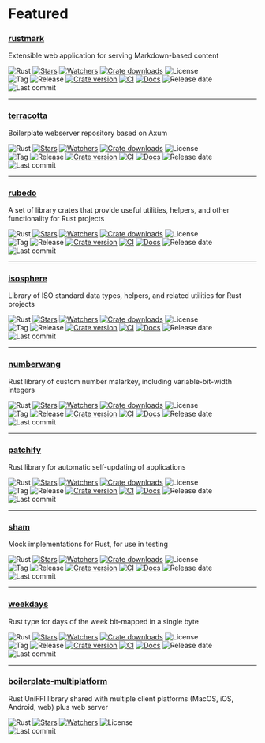 # Featured

### [rustmark](https://github.com/danwilliams/rustmark)

Extensible web application for serving Markdown-based content

![Rust](https://img.shields.io/badge/Rust-b7410e?style=flat&logo=rust&logoColor=white)
[![Stars](https://img.shields.io/github/stars/danwilliams/rustmark?style=flat&color=daa520)](https://github.com/danwilliams/rustmark/stargazers)
[![Watchers](https://img.shields.io/github/watchers/danwilliams/rustmark?style=flat&color=663399)](https://github.com/danwilliams/rustmark/watchers)
[![Crate downloads](https://img.shields.io/crates/d/rustmark?style=flat&label=crates.io%20downloads)](https://crates.io/crates/rustmark)
![License](https://img.shields.io/github/license/danwilliams/rustmark?style=flat)
\
![Tag](https://img.shields.io/github/v/tag/danwilliams/rustmark?style=flat)
![Release](https://img.shields.io/github/v/release/danwilliams/rustmark?style=flat)
[![Crate version](https://img.shields.io/crates/v/rustmark?style=flat)](https://crates.io/crates/rustmark)
[![CI](https://img.shields.io/github/actions/workflow/status/danwilliams/rustmark/ci.yml?style=flat&logo=github&logoColor=white&label=build%2Ftest)](https://github.com/danwilliams/rustmark/actions/workflows/ci.yml)
[![Docs](https://img.shields.io/docsrs/rustmark?style=flat&logo=docs.rs&logoColor=white)](https://docs.rs/crate/rustmark/latest)
![Release date](https://img.shields.io/github/release-date/danwilliams/rustmark?style=flat)
![Last commit](https://img.shields.io/github/last-commit/danwilliams/rustmark?style=flat)

---

### [terracotta](https://github.com/danwilliams/terracotta)

Boilerplate webserver repository based on Axum

![Rust](https://img.shields.io/badge/Rust-b7410e?style=flat&logo=rust&logoColor=white)
[![Stars](https://img.shields.io/github/stars/danwilliams/terracotta?style=flat&color=daa520)](https://github.com/danwilliams/terracotta/stargazers)
[![Watchers](https://img.shields.io/github/watchers/danwilliams/terracotta?style=flat&color=663399)](https://github.com/danwilliams/terracotta/watchers)
[![Crate downloads](https://img.shields.io/crates/d/terracotta?style=flat&label=crates.io%20downloads)](https://crates.io/crates/terracotta)
![License](https://img.shields.io/github/license/danwilliams/terracotta?style=flat)
\
![Tag](https://img.shields.io/github/v/tag/danwilliams/terracotta?style=flat)
![Release](https://img.shields.io/github/v/release/danwilliams/terracotta?style=flat)
[![Crate version](https://img.shields.io/crates/v/terracotta?style=flat)](https://crates.io/crates/terracotta)
[![CI](https://img.shields.io/github/actions/workflow/status/danwilliams/terracotta/ci.yml?style=flat&logo=github&logoColor=white&label=build%2Ftest)](https://github.com/danwilliams/terracotta/actions/workflows/ci.yml)
[![Docs](https://img.shields.io/docsrs/terracotta?style=flat&logo=docs.rs&logoColor=white)](https://docs.rs/crate/terracotta/latest)
![Release date](https://img.shields.io/github/release-date/danwilliams/terracotta?style=flat)
![Last commit](https://img.shields.io/github/last-commit/danwilliams/terracotta?style=flat)

---

### [rubedo](https://github.com/danwilliams/rubedo)

A set of library crates that provide useful utilities, helpers, and other
functionality for Rust projects

![Rust](https://img.shields.io/badge/Rust-b7410e?style=flat&logo=rust&logoColor=white)
[![Stars](https://img.shields.io/github/stars/danwilliams/rubedo?style=flat&color=daa520)](https://github.com/danwilliams/rubedo/stargazers)
[![Watchers](https://img.shields.io/github/watchers/danwilliams/rubedo?style=flat&color=663399)](https://github.com/danwilliams/rubedo/watchers)
[![Crate downloads](https://img.shields.io/crates/d/rubedo?style=flat&label=crates.io%20downloads)](https://crates.io/crates/rubedo)
![License](https://img.shields.io/github/license/danwilliams/rubedo?style=flat)
\
![Tag](https://img.shields.io/github/v/tag/danwilliams/rubedo?style=flat)
![Release](https://img.shields.io/github/v/release/danwilliams/rubedo?style=flat)
[![Crate version](https://img.shields.io/crates/v/rubedo?style=flat)](https://crates.io/crates/rubedo)
[![CI](https://img.shields.io/github/actions/workflow/status/danwilliams/rubedo/ci.yml?style=flat&logo=github&logoColor=white&label=build%2Ftest)](https://github.com/danwilliams/rubedo/actions/workflows/ci.yml)
[![Docs](https://img.shields.io/docsrs/rubedo?style=flat&logo=docs.rs&logoColor=white)](https://docs.rs/crate/rubedo/latest)
![Release date](https://img.shields.io/github/release-date/danwilliams/rubedo?style=flat)
![Last commit](https://img.shields.io/github/last-commit/danwilliams/rubedo?style=flat)

---

### [isosphere](https://github.com/danwilliams/isosphere)

Library of ISO standard data types, helpers, and related utilities for Rust
projects

![Rust](https://img.shields.io/badge/Rust-b7410e?style=flat&logo=rust&logoColor=white)
[![Stars](https://img.shields.io/github/stars/danwilliams/isosphere?style=flat&color=daa520)](https://github.com/danwilliams/isosphere/stargazers)
[![Watchers](https://img.shields.io/github/watchers/danwilliams/isosphere?style=flat&color=663399)](https://github.com/danwilliams/isosphere/watchers)
[![Crate downloads](https://img.shields.io/crates/d/isosphere?style=flat&label=crates.io%20downloads)](https://crates.io/crates/isosphere)
![License](https://img.shields.io/github/license/danwilliams/isosphere?style=flat)
\
![Tag](https://img.shields.io/github/v/tag/danwilliams/isosphere?style=flat)
![Release](https://img.shields.io/github/v/release/danwilliams/isosphere?style=flat)
[![Crate version](https://img.shields.io/crates/v/isosphere?style=flat)](https://crates.io/crates/isosphere)
[![CI](https://img.shields.io/github/actions/workflow/status/danwilliams/isosphere/ci.yml?style=flat&logo=github&logoColor=white&label=build%2Ftest)](https://github.com/danwilliams/isosphere/actions/workflows/ci.yml)
[![Docs](https://img.shields.io/docsrs/isosphere?style=flat&logo=docs.rs&logoColor=white)](https://docs.rs/crate/isosphere/latest)
![Release date](https://img.shields.io/github/release-date/danwilliams/isosphere?style=flat)
![Last commit](https://img.shields.io/github/last-commit/danwilliams/isosphere?style=flat)

---

### [numberwang](https://github.com/danwilliams/numberwang)

Rust library of custom number malarkey, including variable-bit-width integers

![Rust](https://img.shields.io/badge/Rust-b7410e?style=flat&logo=rust&logoColor=white)
[![Stars](https://img.shields.io/github/stars/danwilliams/numberwang?style=flat&color=daa520)](https://github.com/danwilliams/numberwang/stargazers)
[![Watchers](https://img.shields.io/github/watchers/danwilliams/numberwang?style=flat&color=663399)](https://github.com/danwilliams/numberwang/watchers)
[![Crate downloads](https://img.shields.io/crates/d/numberwang?style=flat&label=crates.io%20downloads)](https://crates.io/crates/numberwang)
![License](https://img.shields.io/github/license/danwilliams/numberwang?style=flat)
\
![Tag](https://img.shields.io/github/v/tag/danwilliams/numberwang?style=flat)
![Release](https://img.shields.io/github/v/release/danwilliams/numberwang?style=flat)
[![Crate version](https://img.shields.io/crates/v/numberwang?style=flat)](https://crates.io/crates/numberwang)
[![CI](https://img.shields.io/github/actions/workflow/status/danwilliams/numberwang/ci.yml?style=flat&logo=github&logoColor=white&label=build%2Ftest)](https://github.com/danwilliams/numberwang/actions/workflows/ci.yml)
[![Docs](https://img.shields.io/docsrs/numberwang?style=flat&logo=docs.rs&logoColor=white)](https://docs.rs/crate/numberwang/latest)
![Release date](https://img.shields.io/github/release-date/danwilliams/numberwang?style=flat)
![Last commit](https://img.shields.io/github/last-commit/danwilliams/numberwang?style=flat)

---

### [patchify](https://github.com/danwilliams/patchify)

Rust library for automatic self-updating of applications

![Rust](https://img.shields.io/badge/Rust-b7410e?style=flat&logo=rust&logoColor=white)
[![Stars](https://img.shields.io/github/stars/danwilliams/patchify?style=flat&color=daa520)](https://github.com/danwilliams/patchify/stargazers)
[![Watchers](https://img.shields.io/github/watchers/danwilliams/patchify?style=flat&color=663399)](https://github.com/danwilliams/patchify/watchers)
[![Crate downloads](https://img.shields.io/crates/d/patchify?style=flat&label=crates.io%20downloads)](https://crates.io/crates/patchify)
![License](https://img.shields.io/github/license/danwilliams/patchify?style=flat)
\
![Tag](https://img.shields.io/github/v/tag/danwilliams/patchify?style=flat)
![Release](https://img.shields.io/github/v/release/danwilliams/patchify?style=flat)
[![Crate version](https://img.shields.io/crates/v/patchify?style=flat)](https://crates.io/crates/patchify)
[![CI](https://img.shields.io/github/actions/workflow/status/danwilliams/patchify/ci.yml?style=flat&logo=github&logoColor=white&label=build%2Ftest)](https://github.com/danwilliams/patchify/actions/workflows/ci.yml)
[![Docs](https://img.shields.io/docsrs/patchify?style=flat&logo=docs.rs&logoColor=white)](https://docs.rs/crate/patchify/latest)
![Release date](https://img.shields.io/github/release-date/danwilliams/patchify?style=flat)
![Last commit](https://img.shields.io/github/last-commit/danwilliams/patchify?style=flat)

---

### [sham](https://github.com/danwilliams/sham)

Mock implementations for Rust, for use in testing

![Rust](https://img.shields.io/badge/Rust-b7410e?style=flat&logo=rust&logoColor=white)
[![Stars](https://img.shields.io/github/stars/danwilliams/sham?style=flat&color=daa520)](https://github.com/danwilliams/sham/stargazers)
[![Watchers](https://img.shields.io/github/watchers/danwilliams/sham?style=flat&color=663399)](https://github.com/danwilliams/sham/watchers)
[![Crate downloads](https://img.shields.io/crates/d/sham?style=flat&label=crates.io%20downloads)](https://crates.io/crates/sham)
![License](https://img.shields.io/github/license/danwilliams/sham?style=flat)
\
![Tag](https://img.shields.io/github/v/tag/danwilliams/sham?style=flat)
![Release](https://img.shields.io/github/v/release/danwilliams/sham?style=flat)
[![Crate version](https://img.shields.io/crates/v/sham?style=flat)](https://crates.io/crates/sham)
[![CI](https://img.shields.io/github/actions/workflow/status/danwilliams/sham/ci.yml?style=flat&logo=github&logoColor=white&label=build%2Ftest)](https://github.com/danwilliams/sham/actions/workflows/ci.yml)
[![Docs](https://img.shields.io/docsrs/sham?style=flat&logo=docs.rs&logoColor=white)](https://docs.rs/crate/sham/latest)
![Release date](https://img.shields.io/github/release-date/danwilliams/sham?style=flat)
![Last commit](https://img.shields.io/github/last-commit/danwilliams/sham?style=flat)

---

### [weekdays](https://github.com/danwilliams/weekdays)

Rust type for days of the week bit-mapped in a single byte

![Rust](https://img.shields.io/badge/Rust-b7410e?style=flat&logo=rust&logoColor=white)
[![Stars](https://img.shields.io/github/stars/danwilliams/weekdays?style=flat&color=daa520)](https://github.com/danwilliams/weekdays/stargazers)
[![Watchers](https://img.shields.io/github/watchers/danwilliams/weekdays?style=flat&color=663399)](https://github.com/danwilliams/weekdays/watchers)
[![Crate downloads](https://img.shields.io/crates/d/weekdays?style=flat&label=crates.io%20downloads)](https://crates.io/crates/weekdays)
![License](https://img.shields.io/github/license/danwilliams/weekdays?style=flat)
\
![Tag](https://img.shields.io/github/v/tag/danwilliams/weekdays?style=flat)
![Release](https://img.shields.io/github/v/release/danwilliams/weekdays?style=flat)
[![Crate version](https://img.shields.io/crates/v/weekdays?style=flat)](https://crates.io/crates/weekdays)
[![CI](https://img.shields.io/github/actions/workflow/status/danwilliams/weekdays/ci.yml?style=flat&logo=github&logoColor=white&label=build%2Ftest)](https://github.com/danwilliams/weekdays/actions/workflows/ci.yml)
[![Docs](https://img.shields.io/docsrs/weekdays?style=flat&logo=docs.rs&logoColor=white)](https://docs.rs/crate/weekdays/latest)
![Release date](https://img.shields.io/github/release-date/danwilliams/weekdays?style=flat)
![Last commit](https://img.shields.io/github/last-commit/danwilliams/weekdays?style=flat)

---

### [boilerplate-multiplatform](https://github.com/danwilliams/boilerplate-multiplatform)

Rust UniFFI library shared with multiple client platforms (MacOS, iOS, Android,
web) plus web server

![Rust](https://img.shields.io/badge/Rust-b7410e?style=flat&logo=rust&logoColor=white)
[![Stars](https://img.shields.io/github/stars/danwilliams/boilerplate-multiplatform?style=flat&color=daa520)](https://github.com/danwilliams/boilerplate-multiplatform/stargazers)
[![Watchers](https://img.shields.io/github/watchers/danwilliams/boilerplate-multiplatform?style=flat&color=663399)](https://github.com/danwilliams/boilerplate-multiplatform/watchers)
![License](https://img.shields.io/github/license/danwilliams/boilerplate-multiplatform?style=flat)
\
![Last commit](https://img.shields.io/github/last-commit/danwilliams/boilerplate-multiplatform?style=flat)

